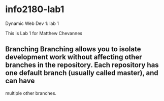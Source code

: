 # info2180-lab1
Dynamic Web Dev 1: lab 1 

This is Lab 1 for Matthew Chevannes

## Branching Branching allows you to isolate development work without affecting other branches in the repository. Each repository has one default branch (usually called master), and can have 
multiple other branches.	